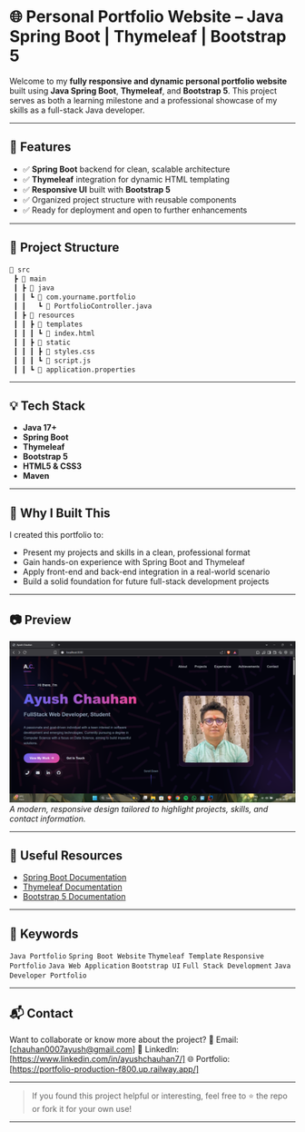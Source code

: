 # 🌐 Personal Portfolio Website – Java Spring Boot | Thymeleaf | Bootstrap 5

Welcome to my **fully responsive and dynamic personal portfolio website** built using **Java Spring Boot**, **Thymeleaf**, and **Bootstrap 5**. This project serves as both a learning milestone and a professional showcase of my skills as a full-stack Java developer.

---

## 🚀 Features

* ✅ **Spring Boot** backend for clean, scalable architecture
* ✅ **Thymeleaf** integration for dynamic HTML templating
* ✅ **Responsive UI** built with **Bootstrap 5**
* ✅ Organized project structure with reusable components
* ✅ Ready for deployment and open to further enhancements

---

## 📂 Project Structure

```
📁 src
 ┣ 📂 main
 ┃ ┣ 📂 java
 ┃ ┃ ┗ 📂 com.yourname.portfolio
 ┃ ┃   ┗ 📄 PortfolioController.java
 ┃ ┣ 📂 resources
 ┃ ┃ ┣ 📂 templates
 ┃ ┃ ┃ ┗ 📄 index.html
 ┃ ┃ ┣ 📂 static
 ┃ ┃ ┃ ┣ 📄 styles.css
 ┃ ┃ ┃ ┗ 📄 script.js
 ┃ ┃ ┗ 📄 application.properties
```

---

## 💡 Tech Stack

* **Java 17+**
* **Spring Boot**
* **Thymeleaf**
* **Bootstrap 5**
* **HTML5 & CSS3**
* **Maven**

---

## 🌟 Why I Built This

I created this portfolio to:

* Present my projects and skills in a clean, professional format
* Gain hands-on experience with Spring Boot and Thymeleaf
* Apply front-end and back-end integration in a real-world scenario
* Build a solid foundation for future full-stack development projects

---

## 📷 Preview

![Portfolio Screenshot](final.png)
*A modern, responsive design tailored to highlight projects, skills, and contact information.*

---

## 🔗 Useful Resources

* [Spring Boot Documentation](https://spring.io/projects/spring-boot)
* [Thymeleaf Documentation](https://www.thymeleaf.org/documentation.html)
* [Bootstrap 5 Documentation](https://getbootstrap.com/docs/5.0/getting-started/introduction/)

---

## 📌 Keywords

`Java Portfolio` `Spring Boot Website` `Thymeleaf Template` `Responsive Portfolio`
`Java Web Application` `Bootstrap UI` `Full Stack Development` `Java Developer Portfolio`

---

## 📬 Contact

Want to collaborate or know more about the project?
📧 Email: \[[chauhan0007ayush@gmail.com](mailto:chauhan0007ayush@gmail.com)]
🔗 LinkedIn: \[https://www.linkedin.com/in/ayushchauhan7/]
🌐 Portfolio: \[https://portfolio-production-f800.up.railway.app/]

---

> If you found this project helpful or interesting, feel free to ⭐ the repo or fork it for your own use!

---

